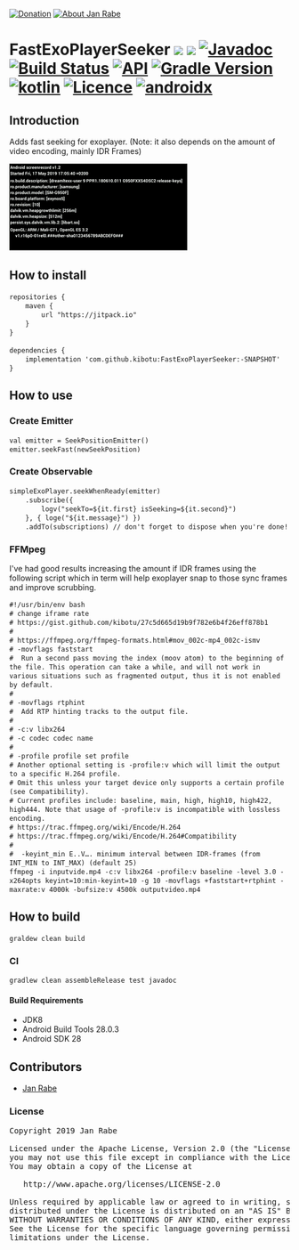 [![Donation](https://img.shields.io/badge/buy%20me%20a%20beer-brightgreen.svg)](https://www.paypal.me/janrabe/5) [![About Jan Rabe](https://img.shields.io/badge/about-me-green.svg)](https://about.me/janrabe)
# FastExoPlayerSeeker [![](https://jitpack.io/v/kibotu/FastExoPlayerSeeker.svg)](https://jitpack.io/#kibotu/FastExoPlayerSeeker) [![](https://jitpack.io/v/kibotu/FastExoPlayerSeeker/month.svg)](https://jitpack.io/#kibotu/FastExoPlayerSeeker) [![Javadoc](https://img.shields.io/badge/javadoc-SNAPSHOT-green.svg)](https://jitpack.io/com/github/kibotu/FastExoPlayerSeeker/master-SNAPSHOT/javadoc/index.html) [![Build Status](https://travis-ci.org/kibotu/FastExoPlayerSeeker.svg?branch=master)](https://travis-ci.org/kibotu/FastExoPlayerSeeker) [![API](https://img.shields.io/badge/API-16%2B-brightgreen.svg?style=flat)](https://android-arsenal.com/api?level=15)  [![Gradle Version](https://img.shields.io/badge/gradle-5.4.1-green.svg)](https://docs.gradle.org/current/release-notes) [![kotlin](https://img.shields.io/badge/kotlin-1.3.31-green.svg)](https://kotlinlang.org/) [![Licence](https://img.shields.io/badge/licence-Apache%202-blue.svg)](https://raw.githubusercontent.com/kibotu/FastExoPlayerSeeker/master/LICENSE) [![androidx](https://img.shields.io/badge/androidx-brightgreen.svg)](https://developer.android.com/topic/libraries/support-library/refactor)

## Introduction

Adds fast seeking for exoplayer. (Note: it also depends on the amount of video encoding, mainly IDR Frames)

![demo](demo.gif)

## How to install

    repositories {
        maven {
            url "https://jitpack.io"
        }
    }

    dependencies {
        implementation 'com.github.kibotu:FastExoPlayerSeeker:-SNAPSHOT'
    }

## How to use

### Create Emitter

    val emitter = SeekPositionEmitter()
    emitter.seekFast(newSeekPosition)

### Create Observable

    simpleExoPlayer.seekWhenReady(emitter)
        .subscribe({
            logv("seekTo=${it.first} isSeeking=${it.second}")
        }, { loge("${it.message}") })
        .addTo(subscriptions) // don't forget to dispose when you're done!

### FFMpeg

I've had good results increasing the amount if IDR frames using the following script which in term will help exoplayer snap to those sync frames and improve scrubbing.

    #!/usr/bin/env bash
    # change iframe rate
    # https://gist.github.com/kibotu/27c5d665d19b9f782e6b4f26eff878b1
    #
    # https://ffmpeg.org/ffmpeg-formats.html#mov_002c-mp4_002c-ismv
    # -movflags faststart
    #  Run a second pass moving the index (moov atom) to the beginning of the file. This operation can take a while, and will not work in various situations such as fragmented output, thus it is not enabled by default.
    #
    # -movflags rtphint
    #  Add RTP hinting tracks to the output file.
    #
    # -c:v libx264
    # -c codec codec name
    #
    # -profile profile set profile
    # Another optional setting is -profile:v which will limit the output to a specific H.264 profile.
    # Omit this unless your target device only supports a certain profile (see Compatibility).
    # Current profiles include: baseline, main, high, high10, high422, high444. Note that usage of -profile:v is incompatible with lossless encoding.
    # https://trac.ffmpeg.org/wiki/Encode/H.264
    # https://trac.ffmpeg.org/wiki/Encode/H.264#Compatibility
    #
    #  -keyint_min E..V…. minimum interval between IDR-frames (from INT_MIN to INT_MAX) (default 25)
    ffmpeg -i inputvide.mp4 -c:v libx264 -profile:v baseline -level 3.0 -x264opts keyint=10:min-keyint=10 -g 10 -movflags +faststart+rtphint -maxrate:v 4000k -bufsize:v 4500k outputvideo.mp4


## How to build

    graldew clean build

### CI

    gradlew clean assembleRelease test javadoc

#### Build Requirements

- JDK8
- Android Build Tools 28.0.3
- Android SDK 28

## Contributors

- [Jan Rabe](jan.rabe@kibotu.net)

### License

<pre>
Copyright 2019 Jan Rabe

Licensed under the Apache License, Version 2.0 (the "License");
you may not use this file except in compliance with the License.
You may obtain a copy of the License at

   http://www.apache.org/licenses/LICENSE-2.0

Unless required by applicable law or agreed to in writing, software
distributed under the License is distributed on an "AS IS" BASIS,
WITHOUT WARRANTIES OR CONDITIONS OF ANY KIND, either express or implied.
See the License for the specific language governing permissions and
limitations under the License.
</pre>
